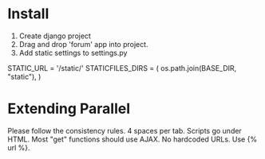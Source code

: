 # Install
1. Create django project
2. Drag and drop 'forum' app into project.
3. Add static settings to settings.py

STATIC_URL = '/static/'
STATICFILES_DIRS = (
    os.path.join(BASE_DIR, "static"),
)

# Extending Parallel
Please follow the consistency rules.
4 spaces per tab.
Scripts go under HTML.
Most "get" functions should use AJAX.
No hardcoded URLs. Use {% url %}.
